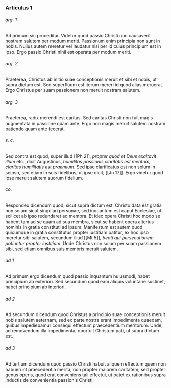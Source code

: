 ### Articulus 1

###### arg. 1
Ad primum sic proceditur. Videtur quod passio Christi non causaverit nostram salutem per modum meriti. Passionum enim principia non sunt in nobis. Nullus autem meretur vel laudatur nisi per id cuius principium est in ipso. Ergo passio Christi nihil est operata per modum meriti.

###### arg. 2
Praeterea, Christus ab initio suae conceptionis meruit et sibi et nobis, ut supra dictum est. Sed superfluum est iterum mereri id quod alias meruerat. Ergo Christus per suam passionem non meruit nostram salutem.

###### arg. 3
Praeterea, radix merendi est caritas. Sed caritas Christi non fuit magis augmentata in passione quam ante. Ergo non magis meruit salutem nostram patiendo quam ante fecerat.

###### s. c.
Sed contra est quod, super illud [[Ph 2]], *propter quod et Deus exaltavit illum* etc., dicit Augustinus, *humilitas passionis claritatis est meritum, claritas humilitatis est praemium*. Sed ipse clarificatus est non solum in seipso, sed etiam in suis fidelibus, ut ipse dicit, [[Jn 17]]. Ergo videtur quod ipse meruit salutem suorum fidelium.

###### co.
Respondeo dicendum quod, sicut supra dictum est, Christo data est gratia non solum sicut singulari personae, sed inquantum est caput Ecclesiae, ut scilicet ab ipso redundaret ad membra. Et ideo opera Christi hoc modo se habent tam ad se quam ad sua membra, sicut se habent opera alterius hominis in gratia constituti ad ipsum. Manifestum est autem quod quicumque in gratia constitutus propter iustitiam patitur, ex hoc ipso meretur sibi salutem, secundum illud [[Mt 5]], *beati qui persecutionem patiuntur propter iustitiam*. Unde Christus non solum per suam passionem sibi, sed etiam omnibus suis membris meruit salutem.

###### ad 1
Ad primum ergo dicendum quod passio inquantum huiusmodi, habet principium ab exteriori. Sed secundum quod eam aliquis voluntarie sustinet, habet principium ab interiori.

###### ad 2
Ad secundum dicendum quod Christus a principio suae conceptionis meruit nobis salutem aeternam, sed ex parte nostra erant impedimenta quaedam, quibus impediebamur consequi effectum praecedentium meritorum. Unde, ad removendum illa impedimenta, oportuit Christum pati, ut supra dictum est.

###### ad 3
Ad tertium dicendum quod passio Christi habuit aliquem effectum quem non habuerunt praecedentia merita, non propter maiorem caritatem, sed propter genus operis, quod erat conveniens tali effectui, ut patet ex rationibus supra inductis de convenientia passionis Christi.

